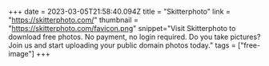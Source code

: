 +++
date = 2023-03-05T21:58:40.094Z
title = "Skitterphoto"
link = "https://skitterphoto.com/"
thumbnail = "https://skitterphoto.com/favicon.png"
snippet="Visit Skitterphoto to download free photos. No payment, no login required. Do you take pictures? Join us and start uploading your public domain photos today."
tags = ["free-image"]
+++
